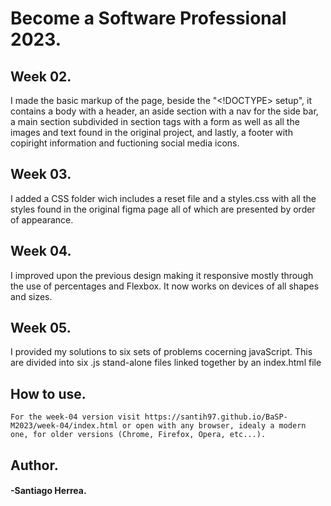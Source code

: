 # Become a Software Professional 2023.
## Week 02.
I made the basic markup of the page, beside the "<!DOCTYPE> setup", it contains a body with a header, an aside section with a nav for the side bar, a main section subdivided in section tags with a form as well as all the images and text found in the original project, and lastly, a footer with copiright information and fuctioning social media icons.
## Week 03.
I added a CSS folder wich includes a reset file and a styles.css with all the styles found in the original figma page all of which are presented by order of appearance.
## Week 04.
I improved upon the previous design making it responsive mostly through the use of percentages and Flexbox. It now works on devices of all shapes and sizes.
## Week 05.
I provided my solutions to six sets of problems cocerning javaScript. This are divided into six .js stand-alone files linked together by an index.html file
## How to use.
```
For the week-04 version visit https://santih97.github.io/BaSP-M2023/week-04/index.html or open with any browser, idealy a modern one, for older versions (Chrome, Firefox, Opera, etc...).
```
## Author.
#### -Santiago Herrea.
